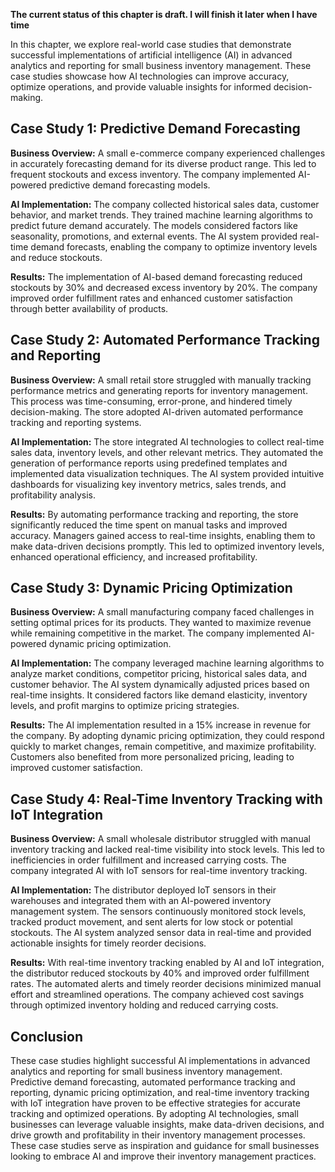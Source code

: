 **The current status of this chapter is draft. I will finish it later when I have time**

In this chapter, we explore real-world case studies that demonstrate successful implementations of artificial intelligence (AI) in advanced analytics and reporting for small business inventory management. These case studies showcase how AI technologies can improve accuracy, optimize operations, and provide valuable insights for informed decision-making.

Case Study 1: Predictive Demand Forecasting
-------------------------------------------

**Business Overview:** A small e-commerce company experienced challenges in accurately forecasting demand for its diverse product range. This led to frequent stockouts and excess inventory. The company implemented AI-powered predictive demand forecasting models.

**AI Implementation:** The company collected historical sales data, customer behavior, and market trends. They trained machine learning algorithms to predict future demand accurately. The models considered factors like seasonality, promotions, and external events. The AI system provided real-time demand forecasts, enabling the company to optimize inventory levels and reduce stockouts.

**Results:** The implementation of AI-based demand forecasting reduced stockouts by 30% and decreased excess inventory by 20%. The company improved order fulfillment rates and enhanced customer satisfaction through better availability of products.

Case Study 2: Automated Performance Tracking and Reporting
----------------------------------------------------------

**Business Overview:** A small retail store struggled with manually tracking performance metrics and generating reports for inventory management. This process was time-consuming, error-prone, and hindered timely decision-making. The store adopted AI-driven automated performance tracking and reporting systems.

**AI Implementation:** The store integrated AI technologies to collect real-time sales data, inventory levels, and other relevant metrics. They automated the generation of performance reports using predefined templates and implemented data visualization techniques. The AI system provided intuitive dashboards for visualizing key inventory metrics, sales trends, and profitability analysis.

**Results:** By automating performance tracking and reporting, the store significantly reduced the time spent on manual tasks and improved accuracy. Managers gained access to real-time insights, enabling them to make data-driven decisions promptly. This led to optimized inventory levels, enhanced operational efficiency, and increased profitability.

Case Study 3: Dynamic Pricing Optimization
------------------------------------------

**Business Overview:** A small manufacturing company faced challenges in setting optimal prices for its products. They wanted to maximize revenue while remaining competitive in the market. The company implemented AI-powered dynamic pricing optimization.

**AI Implementation:** The company leveraged machine learning algorithms to analyze market conditions, competitor pricing, historical sales data, and customer behavior. The AI system dynamically adjusted prices based on real-time insights. It considered factors like demand elasticity, inventory levels, and profit margins to optimize pricing strategies.

**Results:** The AI implementation resulted in a 15% increase in revenue for the company. By adopting dynamic pricing optimization, they could respond quickly to market changes, remain competitive, and maximize profitability. Customers also benefited from more personalized pricing, leading to improved customer satisfaction.

Case Study 4: Real-Time Inventory Tracking with IoT Integration
---------------------------------------------------------------

**Business Overview:** A small wholesale distributor struggled with manual inventory tracking and lacked real-time visibility into stock levels. This led to inefficiencies in order fulfillment and increased carrying costs. The company integrated AI with IoT sensors for real-time inventory tracking.

**AI Implementation:** The distributor deployed IoT sensors in their warehouses and integrated them with an AI-powered inventory management system. The sensors continuously monitored stock levels, tracked product movement, and sent alerts for low stock or potential stockouts. The AI system analyzed sensor data in real-time and provided actionable insights for timely reorder decisions.

**Results:** With real-time inventory tracking enabled by AI and IoT integration, the distributor reduced stockouts by 40% and improved order fulfillment rates. The automated alerts and timely reorder decisions minimized manual effort and streamlined operations. The company achieved cost savings through optimized inventory holding and reduced carrying costs.

Conclusion
----------

These case studies highlight successful AI implementations in advanced analytics and reporting for small business inventory management. Predictive demand forecasting, automated performance tracking and reporting, dynamic pricing optimization, and real-time inventory tracking with IoT integration have proven to be effective strategies for accurate tracking and optimized operations. By adopting AI technologies, small businesses can leverage valuable insights, make data-driven decisions, and drive growth and profitability in their inventory management processes. These case studies serve as inspiration and guidance for small businesses looking to embrace AI and improve their inventory management practices.
